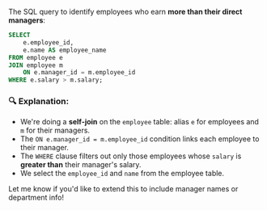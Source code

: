The SQL query to identify employees who earn **more than their direct managers**:

```sql
SELECT 
    e.employee_id,
    e.name AS employee_name
FROM employee e
JOIN employee m
    ON e.manager_id = m.employee_id
WHERE e.salary > m.salary;
```

### 🔍 Explanation:
- We're doing a **self-join** on the `employee` table: alias `e` for employees and `m` for their managers.
- The `ON e.manager_id = m.employee_id` condition links each employee to their manager.
- The `WHERE` clause filters out only those employees whose `salary` is **greater than** their manager's salary.
- We select the `employee_id` and `name` from the employee table.

Let me know if you'd like to extend this to include manager names or department info!
